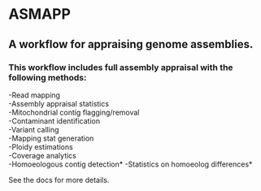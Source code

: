 # ASMAPP

## A workflow for appraising genome assemblies. 


### This workflow includes full assembly appraisal with the following methods:  
-Read mapping   
-Assembly appraisal statistics  
-Mitochondrial contig flagging/removal  
-Contaminant identification       
-Variant calling   
-Mapping stat generation   
-Ploidy estimations   
-Coverage analytics  
-Homoeologous contig detection* 
-Statistics on homoeolog differences*

See the docs for more details.


